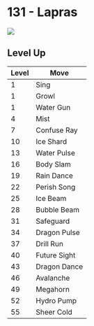 # 131 - Lapras
![][131]

## Level Up

Level | Move
---   | ---
  1   | Sing
  1   | Growl
  1   | Water Gun
  4   | Mist
  7   | Confuse Ray
 10   | Ice Shard
 13   | Water Pulse
 16   | Body Slam
 19   | Rain Dance
 22   | Perish Song
 25   | Ice Beam
 28   | Bubble Beam
 31   | Safeguard
 34   | Dragon Pulse
 37   | Drill Run
 40   | Future Sight
 43   | Dragon Dance
 46   | Avalanche
 49   | Megahorn
 52   | Hydro Pump
 55   | Sheer Cold



[131]: /img/pokemon/131.png
